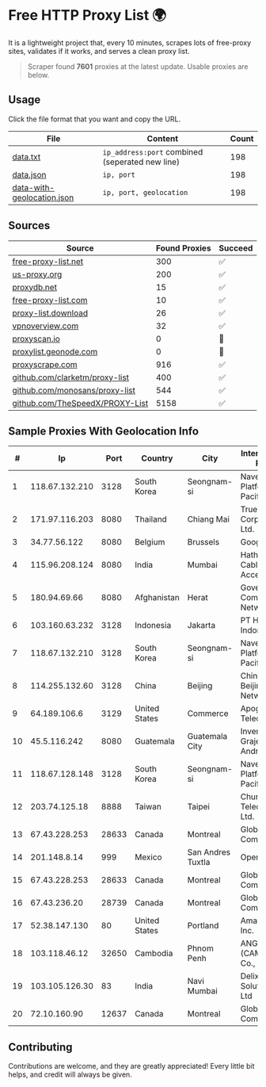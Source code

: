 
# Free HTTP Proxy List 🌍

It is a lightweight project that, every 10 minutes, scrapes lots of free-proxy sites, validates if it works, and serves a clean proxy list.


> Scraper found **7601** proxies at the latest update. Usable proxies are below.

## Usage

Click the file format that you want and copy the URL.


|File|Content|Count|
|----|-------|-----|
|[data.txt](https://raw.githubusercontent.com/themiralay/Proxy-List-World/master/data.txt)|`ip_address:port` combined (seperated new line)|198|
|[data.json](https://raw.githubusercontent.com/themiralay/Proxy-List-World/master/data.json)|`ip, port`|198|
|[data-with-geolocation.json](https://raw.githubusercontent.com/themiralay/Proxy-List-World/master/data-with-geolocation.json)|`ip, port, geolocation`|198|

## Sources

|Source|Found Proxies|Succeed|
|------|-------------|-------|
|[free-proxy-list.net](https://free-proxy-list.net)|300|✅|
|[us-proxy.org](https://www.us-proxy.org)|200|✅|
|[proxydb.net](http://proxydb.net)|15|✅|
|[free-proxy-list.com](https://free-proxy-list.com/?page=&port=&type%5B%5D=http&type%5B%5D=https&up_time=0&search=Search)|10|✅|
|[proxy-list.download](https://www.proxy-list.download/HTTP)|26|✅|
|[vpnoverview.com](https://vpnoverview.com/privacy/anonymous-browsing/free-proxy-servers)|32|✅|
|[proxyscan.io](https://www.proxyscan.io)|0|🚫|
|[proxylist.geonode.com](https://proxylist.geonode.com/api/proxy-list?limit=300&page=1&sort_by=lastChecked&sort_type=desc&protocols=http,https)|0|🚫|
|[proxyscrape.com](https://api.proxyscrape.com/v2/?request=displayproxies&protocol=http&timeout=10000&country=all&ssl=all&anonymity=all)|916|✅|
|[github.com/clarketm/proxy-list](https://raw.githubusercontent.com/clarketm/proxy-list/master/proxy-list-raw.txt)|400|✅|
|[github.com/monosans/proxy-list](https://raw.githubusercontent.com/monosans/proxy-list/main/proxies/http.txt)|544|✅|
|[github.com/TheSpeedX/PROXY-List](https://raw.githubusercontent.com/TheSpeedX/PROXY-List/master/http.txt)|5158|✅|


## Sample Proxies With Geolocation Info

|#|Ip|Port|Country|City|Internet Service Provider|
|-|--|----|-------|----|-------------------------|
|1|118.67.132.210|3128|South Korea|Seongnam-si|Naver Business Platform Asia Pacific Pte. Ltd.|
|2|171.97.116.203|8080|Thailand|Chiang Mai|True Internet Corporation CO. Ltd.|
|3|34.77.56.122|8080|Belgium|Brussels|Google LLC|
|4|115.96.208.124|8080|India|Mumbai|Hathway IP over Cable Internet Access|
|5|180.94.69.66|8080|Afghanistan|Herat|Government Communications Network|
|6|103.160.63.232|3128|Indonesia|Jakarta|PT Herza Digital Indonesia|
|7|118.67.132.210|3128|South Korea|Seongnam-si|Naver Business Platform Asia Pacific Pte. Ltd.|
|8|114.255.132.60|3128|China|Beijing|China Unicom Beijing Province Network|
|9|64.189.106.6|3129|United States|Commerce|Apogee Telecom Inc.|
|10|45.5.116.242|8080|Guatemala|Guatemala City|Inversiones Grajeda Andrade S.A|
|11|118.67.128.148|3128|South Korea|Seongnam-si|Naver Business Platform Asia Pacific Pte. Ltd.|
|12|203.74.125.18|8888|Taiwan|Taipei|Chunghwa Telecom Co., Ltd.|
|13|67.43.228.253|28633|Canada|Montreal|GloboTech Communications|
|14|201.148.8.14|999|Mexico|San Andres Tuxtla|Operbes|
|15|67.43.228.253|28633|Canada|Montreal|GloboTech Communications|
|16|67.43.236.20|28739|Canada|Montreal|GloboTech Communications|
|17|52.38.147.130|80|United States|Portland|Amazon.com, Inc.|
|18|103.118.46.12|32650|Cambodia|Phnom Penh|ANGKOR E & C (CAMBODIA) Co., Ltd.|
|19|103.105.126.30|83|India|Navi Mumbai|Delix Net Solutions Pvt. Ltd|
|20|72.10.160.90|12637|Canada|Montreal|GloboTech Communications|



## Contributing

Contributions are welcome, and they are greatly appreciated! Every
little bit helps, and credit will always be given.

